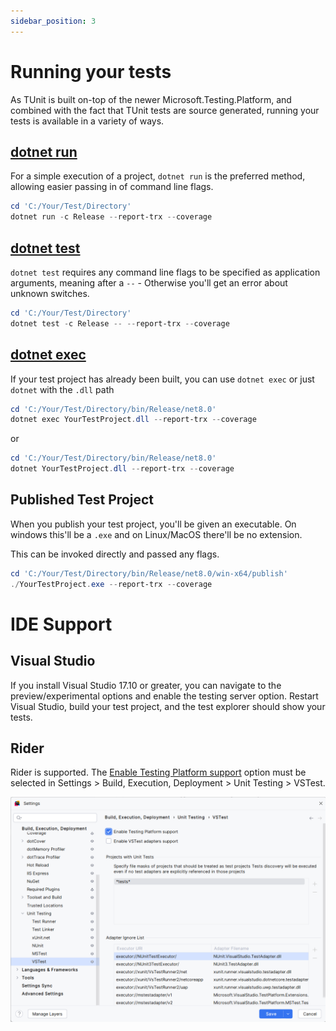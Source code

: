 ```yaml
---
sidebar_position: 3
---
```


# Running your tests

As TUnit is built on-top of the newer Microsoft.Testing.Platform, and combined with the fact that TUnit tests are source generated, running your tests is available in a variety of ways. 

## [dotnet run](https://learn.microsoft.com/en-us/dotnet/core/tools/dotnet-run)

For a simple execution of a project, `dotnet run` is the preferred method, allowing easier passing in of command line flags.

```powershell
cd 'C:/Your/Test/Directory'
dotnet run -c Release --report-trx --coverage
```

## [dotnet test](https://learn.microsoft.com/en-us/dotnet/core/tools/dotnet-test)

`dotnet test` requires any command line flags to be specified as application arguments, meaning after a `--` - Otherwise you'll get an error about unknown switches.

```powershell
cd 'C:/Your/Test/Directory'
dotnet test -c Release -- --report-trx --coverage
```

## [dotnet exec](https://learn.microsoft.com/en-us/dotnet/core/tools/dotnet)

If your test project has already been built, you can use `dotnet exec` or just `dotnet` with the `.dll` path

```powershell
cd 'C:/Your/Test/Directory/bin/Release/net8.0'
dotnet exec YourTestProject.dll --report-trx --coverage
```

or

```powershell
cd 'C:/Your/Test/Directory/bin/Release/net8.0'
dotnet YourTestProject.dll --report-trx --coverage
```

## Published Test Project

When you publish your test project, you'll be given an executable.
On windows this'll be a `.exe` and on Linux/MacOS there'll be no extension.

This can be invoked directly and passed any flags.

```powershell
cd 'C:/Your/Test/Directory/bin/Release/net8.0/win-x64/publish'
./YourTestProject.exe --report-trx --coverage
```

# IDE Support

## Visual Studio
If you install Visual Studio 17.10 or greater, you can navigate to the preview/experimental options and enable the testing server option. Restart Visual Studio, build your test project, and the test explorer should show your tests.

## Rider
Rider is supported. The [Enable Testing Platform support](https://www.jetbrains.com/help/rider/Reference__Options__Tools__Unit_Testing__VSTest.html) option must be selected in Settings > Build, Execution, Deployment > Unit Testing > VSTest.

![Rider Settings](../../static/img/rider.png)